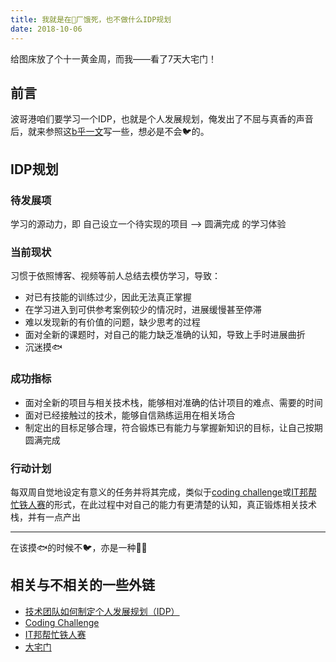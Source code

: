 ```yaml
---
title: 我就是在🐷厂饿死，也不做什么IDP规划
date: 2018-10-06
---
```


给图床放了个十一黄金周，而我——看了7天大宅门！

## 前言

波哥港咱们要学习一个IDP，也就是个人发展规划，俺发出了不屈与真香的声音后，就来参照这[b乎一文](https://zhuanlan.zhihu.com/p/28133037)写一些，想必是不会🐦的。

## IDP规划

### 待发展项

学习的源动力，即 自己设立一个待实现的项目 ——> 圆满完成 的学习体验

### 当前现状

习惯于依照博客、视频等前人总结去模仿学习，导致：

- 对已有技能的训练过少，因此无法真正掌握
- 在学习进入到可供参考案例较少的情况时，进展缓慢甚至停滞
- 难以发现新的有价值的问题，缺少思考的过程
- 面对全新的课题时，对自己的能力缺乏准确的认知，导致上手时进展曲折
- 沉迷摸🐟

### 成功指标

- 面对全新的项目与相关技术栈，能够相对准确的估计项目的难点、需要的时间
- 面对已经接触过的技术，能够自信熟练运用在相关场合
- 制定出的目标足够合理，符合锻炼已有能力与掌握新知识的目标，让自己按期圆满完成

### 行动计划

每双周自觉地设定有意义的任务并将其完成，类似于[coding challenge](https://www.youtube.com/watch?v=17WoOqgXsRM&list=PLRqwX-V7Uu6ZiZxtDDRCi6uhfTH4FilpH)或[IT邦帮忙铁人赛](https://ithelp.ithome.com.tw/ironman)的形式，在此过程中对自己的能力有更清楚的认知，真正锻炼相关技术栈，并有一点产出

---

在该摸🐟的时候不🐦，亦是一种🐂🍺

## 相关与不相关的一些外链

* [技术团队如何制定个人发展规划（IDP）](https://zhuanlan.zhihu.com/p/28133037)
* [Coding Challenge](https://www.youtube.com/watch?v=17WoOqgXsRM&list=PLRqwX-V7Uu6ZiZxtDDRCi6uhfTH4FilpH)
* [IT邦帮忙铁人赛](https://ithelp.ithome.com.tw/ironman)
* [大宅门](https://www.bilibili.com/bangumi/play/ep168134)